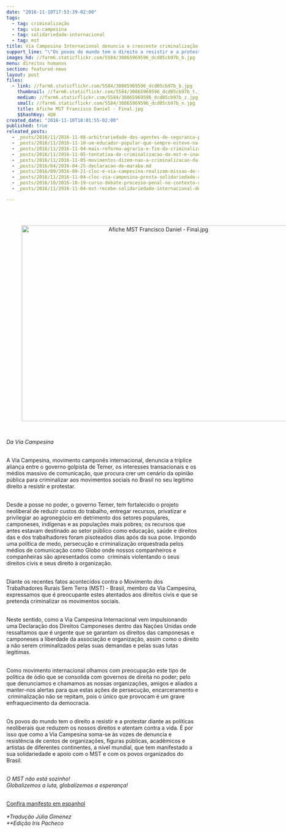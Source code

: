 ```yaml
---
date: "2016-11-10T17:53:39-02:00"
tags:
  - tag: criminalização
  - tag: via-campesina
  - tag: solidariedade-internacional
  - tag: mst
title: Via Campesina Internacional denuncia a crescente criminalização e a persecução do campesinato no Brasil
support_line: "\"Os povos do mundo tem o direito a resistir e a protestar diante as políticas neoliberais que reduzem os nossos direitos e atentam contra a vida\""
images_hd: //farm6.staticflickr.com/5584/30865969596_dcd05cb97b_b.jpg
menu: direitos humanos
section: featured-news
layout: post
files:
  - link: //farm6.staticflickr.com/5584/30865969596_dcd05cb97b_b.jpg
    thumbnail: //farm6.staticflickr.com/5584/30865969596_dcd05cb97b_t.jpg
    medium: //farm6.staticflickr.com/5584/30865969596_dcd05cb97b_z.jpg
    small: //farm6.staticflickr.com/5584/30865969596_dcd05cb97b_n.jpg
    title: Afiche MST Francisco Daniel - Final.jpg
    $$hashKey: 4Q0
created_date: "2016-11-10T18:01:55-02:00"
published: true
releated_posts:
  - _posts/2016/11/2016-11-08-arbitrariedade-dos-agentes-de-seguranca-publica-atenta-contra-instituicoes-de-ensino-e-seus-sujeitos.md
  - _posts/2016/11/2016-11-10-um-educador-popular-que-sempre-esteve-na-troca-cotidiana-com-a-classe-trabalhadora.md
  - _posts/2016/11/2016-11-04-mais-reforma-agraria-e-fim-da-criminalizacao-do-mst.md
  - _posts/2016/11/2016-11-05-tentativa-de-criminalizacao-do-mst-e-inaceitavel-diz-dilma.md
  - _posts/2016/11/2016-11-05-movimentos-dizem-nao-a-criminalizacao-da-luta-em-grande-ato-de-apoio-ao-mst.md
  - _posts/2016/04/2016-04-25-declaracao-de-maraba.md
  - _posts/2016/09/2016-09-21-cloc-e-via-campesina-realizam-missao-de-solidariedade-com-o-campesinato-colombiano.md
  - _posts/2016/11/2016-11-04-cloc-via-campesina-presta-solidariedade-ao-mst.md
  - _posts/2016/10/2016-10-19-curso-debate-processo-penal-no-contexto-de-criminalizacao-dos-movimentos.md
  - _posts/2016/11/2016-11-04-mst-recebe-solidariedade-internacional-de-organizacoes-e-militantes.md

---
```

<p>&nbsp;</p>

<div style="text-align:center">
<figure class="image" style="display:inline-block"><img alt="Afiche MST Francisco Daniel - Final.jpg" height="512" src="//farm6.staticflickr.com/5584/30865969596_dcd05cb97b_b.jpg" width="700" />
<figcaption></figcaption>
</figure>
</div>

<p><br />
<em>Da Via Campesina</em></p>

<p><br />
A Via Campesina, movimento campon&ecirc;s internacional, denuncia a tr&iacute;plice alian&ccedil;a entre o governo golpista de Temer, os interesses transacionais e os m&eacute;dios massivo de comunica&ccedil;&atilde;o, que procura crer um cen&aacute;rio da opini&atilde;o p&uacute;blica para criminalizar aos movimentos sociais no Brasil no seu leg&iacute;timo direito a resistir e protestar.&nbsp;</p>

<p><br />
Desde a posse no poder, o governo Temer, tem fortalecido o projeto neoliberal de reduzir custos do trabalho, entregar recursos, privatizar e privilegiar ao agroneg&oacute;cio em detrimento dos setores populares, camponeses, ind&iacute;genas e as popula&ccedil;&otilde;es mais pobres; os recursos que antes estavam destinado ao setor p&uacute;blico como educa&ccedil;&atilde;o, sa&uacute;de e direitos das e dos trabalhadores foram pisoteados dias ap&oacute;s da sua pose. Impondo uma pol&iacute;tica de medo, persecu&ccedil;&atilde;o e criminaliza&ccedil;&atilde;o orquestrada pelos m&eacute;dios de comunica&ccedil;&atilde;o como Globo onde nossos companheiros e companheiras s&atilde;o apresentados como &nbsp;criminais violentando o seus direitos civis e seus direito &agrave; organiza&ccedil;&atilde;o.</p>

<p><br />
Diante os recentes fatos acontecidos contra o Movimento dos Trabalhadores Rurais Sem Terra (MST) -&nbsp;Brasil, membro da&nbsp;Via Campesina, expressamos que &eacute; preocupante estes atentados aos direitos civis e que se pretenda&nbsp;criminalizar os movimentos sociais.</p>

<p><br />
Neste sentido, como a Via&nbsp;Campesina Internacional vem&nbsp;impulsionando uma Declara&ccedil;&atilde;o dos Direitos Camponeses dentro das Na&ccedil;&otilde;es Unidas onde ressaltamos que &eacute; urgente que se garantam os direitos das camponesas e camponeses a liberdade da associa&ccedil;&atilde;o e organiza&ccedil;&atilde;o, assim como o direito a n&atilde;o serem criminalizados pelas suas demandas e pelas suas lutas legitimas.</p>

<p><br />
Como movimento internacional olhamos com preocupa&ccedil;&atilde;o este tipo de pol&iacute;tica de &oacute;dio que se consolida com governos de direita no poder; pelo que denunciamos e chamamos as nossas organiza&ccedil;&otilde;es, amigos e aliados a manter-nos alertas para que estas a&ccedil;&otilde;es de persecu&ccedil;&atilde;o, encarceramento e &nbsp;criminaliza&ccedil;&atilde;o n&atilde;o se repitam, pois o &uacute;nico que provocam &eacute; um grave enfraquecimento da democracia.</p>

<p><br />
Os povos do mundo tem&nbsp;o direito a resistir e a protestar diante as pol&iacute;ticas neoliberais que reduzem os nossos direitos e atentam contra a vida. &Eacute; por isso que como a Via Campesina soma-se &agrave;s vozes de denuncia e resist&ecirc;ncia de centos de organiza&ccedil;&otilde;es, figuras p&uacute;blicas, acad&ecirc;micos e artistas de diferentes continentes, a n&iacute;vel mundial, que tem manifestado a sua solidariedade e apoio com o MST e com os povos organizados do Brasil.</p>

<p><br />
<em>O MST n&atilde;o est&aacute; sozinho!<br />
Globalizemos a luta, globalizemos a esperan&ccedil;a!</em></p>

<p><br />
<a href="https://viacampesina.org/es/index.php/temas-principales-mainmenu-27/derechos-humanos-mainmenu-40/2826-la-via-campesina-denuncia-la-creciente-criminalizacion-y-persecucion-contra-el-campesinado-en-brasil">Confira manifesto em espanhol</a><br />
<br />
<em>*Tradu&ccedil;&atilde;o J&uacute;lia Gimenez<br />
**Edi&ccedil;&atilde;o Iris Pacheco</em></p>
